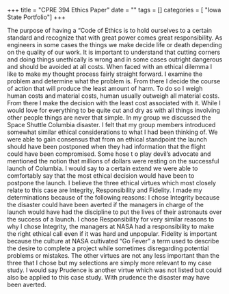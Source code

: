 +++
title = "CPRE 394 Ethics Paper"
date = ""
tags = []
categories = [ "Iowa State Portfolio"]
+++

The purpose of having a
“Code of Ethics is to hold ourselves to a certain standard and recognize
that with great power comes great responsibility. As engineers in some cases the things we make decide life or death depending on the quality of our work. It is important to understand that cutting corners and doing things unethically is wrong and in some cases outright dangerous and should be avoided at all costs. When faced with an ethical dilemma I like to make my thought process fairly straight forward. I examine the problem and determine what the problem is. From there I decide the course of action that will produce the least amount of harm. To do so I weigh human costs and material costs, human usually outweigh all material costs. From there I make the decision with the least cost associated with it. While I would love for everything to be quite cut and dry as with all things involving other people things are never that simple. In my group we discussed the Space Shuttle Columbia disaster. I felt that my group members introduced somewhat similar ethical considerations to what I had been thinking of. We were able to gain consensus that from an ethical standpoint the launch should have been postponed when they had information that the flight could have been compromised. Some hose t
o play devil’s advocate and
mentioned the notion that millions of dollars were resting on the successful launch of Columbia. I would say to a certain extend we were able to comfortably say that the most ethical decision would have been to postpone the launch. I believe the three ethical virtues which most closely relate to this case are Integrity, Responsibility and Fidelity. I made my determinations because of the following reasons: I chose Integrity because the disaster could have been averted if the managers in charge of the launch would have had the discipline to put the lives of their astronauts over the success of a launch. I chose Responsibility for very similar reasons to why I chose Integrity, the managers at NASA had a responsibility to make the right ethical call even if it was hard and unpopular. Fidelity is important because the culture at NASA
cultivated “Go Fever” a term used to describe the desire to complete a project while sometimes
disregarding potential problems or mistakes. The other virtues are not any less important than the three that I chose but my selections are simply more relevant to my case study. I would say Prudence is another virtue which was not listed but could also be applied to this case study. With prudence the disaster may have been averted.
